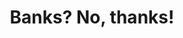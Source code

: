 ---
categories: all_articles articles
provider_display: "www.economist.com"
provider_name: "www.economist.com"
favicon_url: http://cdn.static-economist.com/sites/default/files/econfinal_favicon.ico
title: "Banks? No, thanks!"
published: 2014-10-12
source: http://www.economist.com/news/business/21623673-graduates-worlds-leading-business-schools-investment-banking-out-and-consulting
thumbnail: http://cdn.static-economist.com/sites/default/files/images/print-edition/20141011_WBD001_0.jpg
---